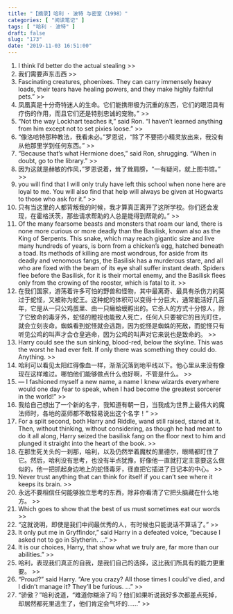 ```yaml
---
title: "【摘录】哈利 · 波特 与密室（1998）"
categories: [ "阅读笔记" ]
tags: [ "哈利 · 波特" ]
draft: false
slug: "173"
date: "2019-11-03 16:51:00"
---
```


1. I think I’d better do the actual stealing >>
2. 我们需要声东击西 >>
3. Fascinating creatures, phoenixes. They can carry immensely heavy loads, their tears have healing powers, and they make highly faithful pets.” >>
4. 凤凰真是十分奇特迷人的生命。它们能携带极为沉重的东西，它们的眼泪具有疗伤的作用，而且它们还是特别忠诚的宠物。” >>
5. “Not the way Lockhart teaches it,” said Ron. “I haven’t learned anything from him except not to set pixies loose.” >>
6. “像洛哈特那种教法，我看未必。”罗恩说，“除了不要把小精灵放出来，我没有从他那里学到任何东西。” >>
7. “Because that’s what Hermione does,” said Ron, shrugging. “When in doubt, go to the library.” >>
8. 因为这就是赫敏的作风，”罗恩说着，耸了耸肩膀，“一有疑问，就上图书馆。” >>
9. you will find that I will only truly have left this school when none here are loyal to me. You will also find that help will always be given at Hogwarts to those who ask for it.” >>
10. 只有当这里的人都背叛我的时候，我才算真正离开了这所学校。你们还会发现，在霍格沃茨，那些请求帮助的人总是能得到帮助的。” >>
11. Of the many fearsome beasts and monsters that roam our land, there is none more curious or more deadly than the Basilisk, known also as the King of Serpents. This snake, which may reach gigantic size and live many hundreds of years, is born from a chicken’s egg, hatched beneath a toad. Its methods of killing are most wondrous, for aside from its deadly and venomous fangs, the Basilisk has a murderous stare, and all who are fixed with the beam of its eye shall suffer instant death. Spiders flee before the Basilisk, for it is their mortal enemy, and the Basilisk flees only from the crowing of the rooster, which is fatal to it. >>
12. 在我们国家，游荡着许多可怕的野兽和怪物，其中最离奇、最具有杀伤力的莫过于蛇怪，又被称为蛇王。这种蛇的体积可以变得十分巨大，通常能活好几百年，它是从一只公鸡蛋里、由一只癞蛤蟆孵出的。它杀人的方式十分惊人，除了它致命的毒牙外，蛇怪的瞪视也能致人死亡，任何人只要被它的目光盯住，就会立刻丧命。蜘蛛看到蛇怪就会逃跑，因为蛇怪是蜘蛛的死敌，而蛇怪只有听见公鸡的叫声才会仓皇逃命，因为公鸡的叫声对它来说也是致命的。 >>
13. Harry could see the sun sinking, blood-red, below the skyline. This was the worst he had ever felt. If only there was something they could do. Anything. >>
14. 哈利可以看见太阳红得像血一样，渐渐沉落到地平线以下。他心里从来没有像现在这样难过。哪怕他们能够做点什么也好啊，不管是什么。 >>
15. — I fashioned myself a new name, a name I knew wizards everywhere would one day fear to speak, when I had become the greatest sorcerer in the world!” >>
16. 我给自己想出了一个新的名字，我知道有朝一日，当我成为世界上最伟大的魔法师时，各地的巫师都不敢轻易说出这个名字！” >>
17. For a split second, both Harry and Riddle, wand still raised, stared at it. Then, without thinking, without considering, as though he had meant to do it all along, Harry seized the basilisk fang on the floor next to him and plunged it straight into the heart of the book. >>
18. 在那生死关头的一刹那，哈利，以及仍然举着魔杖的里德尔，眼睛都盯住了它。然后，哈利没有思考，也没有半点犹豫，好像他一直就打定主意要这么做似的，他一把抓起身边地上的蛇怪毒牙，径直把它插进了日记本的中心。 >>
19. Never trust anything that can think for itself if you can’t see where it keeps its brain. >>
20. 永远不要相信任何能够独立思考的东西，除非你看清了它把头脑藏在什么地方。 >>
21. Which goes to show that the best of us must sometimes eat our words >>
22. “这就说明，即使是我们中间最优秀的人，有时候也只能说话不算话了。” >>
23. It only put me in Gryffindor,” said Harry in a defeated voice, “because I asked not to go in Slytherin. …” >>
24. It is our choices, Harry, that show what we truly are, far more than our abilities.” >>
25. 哈利，表现我们真正的自我，是我们自己的选择，这比我们所具有的能力更重要。 >>
26. “Proud?” said Harry. “Are you crazy? All those times I could’ve died, and I didn’t manage it? They’ll be furious. …” >>
27. “骄傲？”哈利说道，“难道你糊涂了吗？他们如果听说我好多次都差点死掉，却居然都死里逃生了，他们肯定会气坏的……” >>